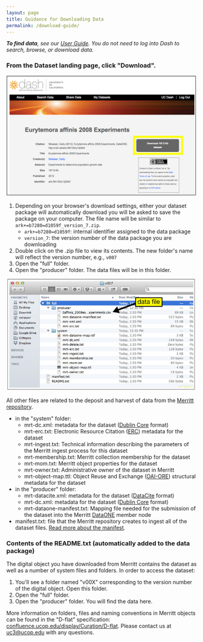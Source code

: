 ```yaml
---
layout: page
title: Guidance for Downloading Data
permalink: /download-guide/
---
```



_**To find data**, see our [User Guide](http://cdluc3.github.io/dash/user-guide). You do not need to log into Dash to search, browse, or download data._

### From the Dataset landing page, click "Download".

![landing page 2](https://raw.githubusercontent.com/CDLUC3/dash/gh-pages/images/userguide/landing2.jpg)

1. Depending on your browser's download settings, either your dataset package will automatically download you will be asked to save the package on your computer. The file name will be similar to ````ark+=b7280=d1059f_version_7.zip````.
   * ````ark+=b7280=d1059f````: internal identifier assigned to the data package
    * ````version_7````: the version number of the data package you are downloading
1. Double click on the .zip file to view its contents. The new folder's name will reflect the version number, e.g., ````v007```` 
1. Open the "full" folder.
1. Open the "producer" folder. The data files will be in this folder.

![files](https://raw.githubusercontent.com/CDLUC3/dash/gh-pages/images/userguide/files.jpg)

All other files are related to the deposit and harvest of data from the [Merritt repository](http://merritt.cdlib.org). 

  * in the "system" folder:
    * mrt-dc.xml: metadata for the dataset ([Dublin Core](http://dublincore.org/) format)
    * mrt-erc.txt: Electronic Resource Citation ([ERC](http://dublincore.org/groups/kernel/spec/)) metadata for the dataset
    * mrt-ingest.txt: Technical information describing the parameters of the Merritt ingest process for this dataset
    * mrt-membership.txt: Merritt collection membership for the dataset
    * mrt-mom.txt: Merritt object properties for the dataset
    * mrt-owner.txt: Administrative owner of the dataset in Merritt
    * mrt-object-map.ttl: Object Reuse and Exchange ([OAI-ORE](http://www.openarchives.org/ore/)) structural metadata  for the dataset
  * in the "producer" folder:
    * mrt-datacite.xml: metadata for the dataset ([DataCite](http://datacite.org) format)
    * mrt-dc.xml: metadata for the dataset ([Dublin Core](http://dublincore.org/) format)
    * mrt-dataone-manifest.txt: Mapping file needed for the submission of the dataset into the Merritt [DataONE](http://dataone.org) member node
  * manifest.txt: file that the Merritt repository creates to ingest all of the dataset files. [Read more about the manifest](https://merritt.cdlib.org/help/manifest_guide).

### Contents of the README.txt (automatically added to the data package)

The digital object you have downloaded from Merritt contains the dataset as well as a number of system files and folders. In order to access the dataset:

1. You'll see a folder named "v00X" corresponding to the version number of the digital object. Open this folder.
2. Open the "full" folder.
3. Open the "producer" folder. You will find the data here.

More information on folders, files and naming conventions in Merritt objects can be found in the "D-flat" specification: [confluence.ucop.edu/display/Curation/D-flat](https://confluence.ucop.edu/display/Curation/D-flat). Please contact us at uc3@ucop.edu with any questions. 
